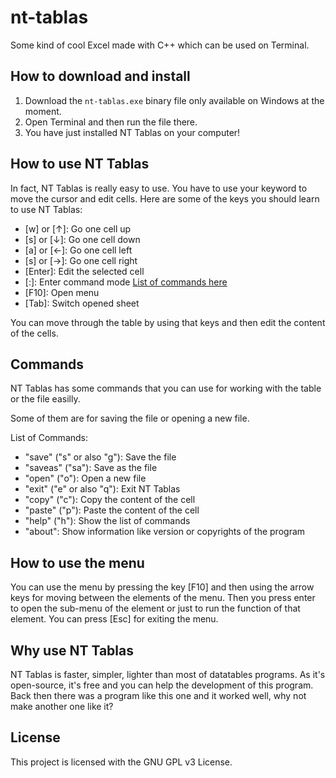 # nt-tablas
Some kind of cool Excel made with C++ which can be used on Terminal.

## How to download and install
1. Download the `nt-tablas.exe` binary file only available on Windows at the moment.
2. Open Terminal and then run the file there.
3. You have just installed NT Tablas on your computer!

## How to use NT Tablas
In fact, NT Tablas is really easy to use. You have to use your keyword to move the cursor and edit cells.
Here are some of the keys you should learn to use NT Tablas:
- [w] or [↑]: Go one cell up
- [s] or [↓]: Go one cell down
- [a] or [←]: Go one cell left
- [s] or [→]: Go one cell right
- [Enter]: Edit the selected cell
- [:]: Enter command mode [List of commands here](#Commands)
- [F10]: Open menu
- [Tab]: Switch opened sheet

You can move through the table by using that keys and then edit the content of the cells.

## Commands
NT Tablas has some commands that you can use for working with the table or the file easilly.

Some of them are for saving the file or opening a new file.

List of Commands:
- "save" ("s" or also "g"): Save the file
- "saveas" ("sa"): Save as the file
- "open" ("o"): Open a new file
- "exit" ("e" or also "q"): Exit NT Tablas
- "copy" ("c"): Copy the content of the cell
- "paste" ("p"): Paste the content of the cell
- "help" ("h"): Show the list of commands
- "about": Show information like version or copyrights of the program

## How to use the menu
You can use the menu by pressing the key [F10] and then using the arrow keys for moving between the elements of the menu. Then you press enter to open the sub-menu of the element or just to run the function of that element. You can press [Esc] for exiting the menu.

## Why use NT Tablas
NT Tablas is faster, simpler, lighter than most of datatables programs.
As it's open-source, it's free and you can help the development of this program.
Back then there was a program like this one and it worked well, why not make another one like it?

## License
This project is licensed with the GNU GPL v3 License.

